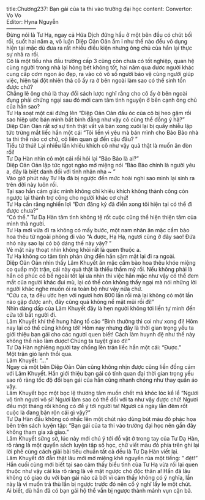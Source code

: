 title:Chương237: Bạn gái của ta thi vào trường đại học
content:
Convertor: Vo Vo<br>Editor: Hyna Nguyễn<br>—————–<br>Đừng nói là Tư Hạ, ngay cả Hứa Dịch đứng hầu ở một bên đều có chút bối rối, suốt hai năm a, vô luận Diệp Oản Oản ầm ỉ như thế nào đều vô dụng hiện tại mặc dù đưa ra rất nhiều điều kiện nhưng ông chủ của hắn lại thực sự nhả ra rồi.<br>Cô là một tiểu nha đầu trường cấp 3 cũng còn chưa có tốt nghiệp, quan hệ cùng người trong nhà lại hỏng bét không tốt, hai năm qua đươc người khác cung cấp cơm ngon áo đẹp, ra vào có vô số người bảo vệ cùng người giúp việc, hiện tại đột nhiên thả cô ấy ra ở bên ngoài làm sao có thể sinh tồn được chứ?<br>Chẳng lẽ ông chủ là thay đổi sách lược nghĩ rằng cho cô ấy ở bên ngoài đụng phải chứng ngại sau đó mới cam tâm tình nguyện ở bên cạnh ông chủ của hắn sao?<br>Tư Hạ soạt một cái đứng lên “Diệp Oản Oản đầu óc của cô bị heo gặm rồi sao hiệp ước bán mình bất bình đẳng như vậy cô cũng thể đồng ý hả?”<br>Diệp Oản Oản rất sợ sự tình thật vất vả bàn xong xuôi lại bị quấy nhiễu lập tức trừng mắt liếc hắn một cái “Tôi liền vì yêu mà bán mình cho Bảo Bảo nhà ta thì thế nào cơ chứ, có liên quan gì đến cậu đâu? ”<br>Tiểu tử thúi! Lại nhiều lần khiêu khích cô như vậy quả thật là muốn ăn đòn rồi!<br>Tư Dạ Hàn nhìn cô một cái rồi hỏi lại “Bảo Bảo là ai?”<br>Diệp Oản Oản lập tức ngọt ngào mở miệng nói “Bảo Bảo chính là người yêu a, đây là biệt danh đối với tình nhân nha ~ ”<br>Vào giờ phút này Tư Hạ đã bị ngược đến mức hoài nghi sao mình lại sinh ra trên đời này luôn rồi.<br>Tại sao hắn cảm giác mình không chỉ khiêu khích không thành công còn ngược lại thành trợ công cho người khác cơ chứ!<br>Tư Hạ cắn răng nghiến lợi “Đơn đăng ký đã điền xong tôi hiện tại có thể đi được chưa?”<br>“Có thể.” Tư Dạ Hàn tâm tình không tệ rốt cuộc cũng thể hiện thiện tâm của mình thả người.<br>Tư Hạ mới vừa đi ra không có mấy bước, một nam nhân ăn mặc cẩm bào hoa thêu từ ngoài phòng đi vào “A được, Hạ Hạ, ngươi cũng ở đây sao! Đứa nhỏ này sao lại có bộ dáng thế này vậy? ”<br>Vẻ mặt này thoạt nhìn không khỏi rất là quen thuộc a.<br>Tư Hạ không co tâm tình phản ứng đến hắn sậm mặt lại đi ra ngoài.<br>Diệp Oản Oản nhìn thấy Lâm Khuyết ăn mặc cẩm bào hoa thêu khóe miệng co quắp một trận, cái này quả thật là thiếu thẩm mỹ rồi. Nếu không phải là hắn có phúc có bề ngoài tốt lại ưa nhìn thì việc hắn mặc như vậy có thể đem mắt của người khác đui mù, lại có thể còn không thấy ngại mà nói những lời người khác nghe muốn ói ra toàn bộ như vậy nữa chứ.<br>“Cửu ca, ta đều ước hẹn với ngươi hơn 800 lần rồi mà lại không có một lần nào gặp được anh, đây cũng quá không nể mặt mũi rồi đi!”<br>Nhìn dáng dấp của Lâm Khuyết đây là hẹn người không tới liền tự mình đến cửa tới bắt người đi.<br>Lâm Khuyết khí thế hung hăng tố cáo “Bình thường thì coi như xong đi! Hôm nay lại có thể cũng không tới! Hôm nay nhưng đây là thời gian trọng yếu ta giới thiệu bạn gái cho các ngươi quen biết! Cách làm huynh đệ như thế này không thể nào làm được! Chúng ta tuyệt giao đi!”<br>Tư Dạ Hàn nghiêng người tay chống lên trán liếc hắn một cái: “Được.”<br>Một trận gió lạnh thổi qua.<br>Lâm Khuyết: “…”<br>Ngay cả một bên Diệp Oản Oản cũng không nhịn được cũng liền đồng cảm với Lâm Khuyết. Hắn giới thiệu bạn gái có tính quan đại thời gian trọng yếu sao rõ ràng tốc độ đổi bạn gái của hắn cũng nhanh chóng như thay quần áo vậy.<br>Lâm Khuyết bọc một bọc lệ thương tâm muốn chết mà khóc lóc kể lể “Ngươi vô tình ngươi vô sỉ! Ngươi làm sao có thể đối với ta như vậy được chứ! Ngươi đều một tháng rồi không có để ý tới người ta! Ngươi cả ngày lẫn đêm rốt cuộc là đang bận rộn cái gì vậy?”<br>Tư Dạ Hàn đầu không có nhấc lên một chút nào dùng bút màu đỏ phác họa bên trên sách luyện tập: “Bạn gái của ta thi vào trường đại học nên gần đây không tham gia xã giao.”<br>Lâm Khuyết sững sờ, lúc này mới chú ý tới đồ vật ở trong tay của Tư Dạ Hàn, rõ ràng là một quyển sách luyện tập số học, chữ viết màu đỏ phía trên ghi lại lời phê cùng cách giải bài tiêu chuẩn tất cả đều là Tư Dạ Hàn viết lại.<br>Lâm Khuyết đờ đẫn thật lâu mới mở miệng khẽ nguyền rủa một tiếng: ” đệt!”<br>Hắn cuối cùng mới biết tại sao cảm thấy biểu tình của Tư Hạ vừa rồi lại quen thuộc như vậy cái kia rõ ràng là vẻ mặt ngược chó độc thân a! Hắn đã lâu không có giao du với bạn gái nào cả bởi vì cảm thấy không có ý nghĩa, lần này là vì muốn trả thù lần bị ngược trước đó nên cố ý nghĩ lấy le một chút.<br>Ai biết, dù hắn đã có bạn gái hộ thể vẫn bị ngược thành mảnh vụn cặn bã.
